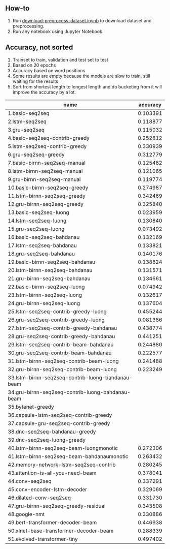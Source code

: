 ## How-to

1. Run [download-preprocess-dataset.ipynb](download-preprocess-dataset.ipynb) to download dataset and preprocessing.
2. Run any notebook using Jupyter Notebook.

## Accuracy, not sorted

1. Trainset to train, validation and test set to test
2. Based on 20 epochs
3. Accuracy based on word positions
4. Some results are empty because the models are slow to train, still waiting for the results
5. Sort from shortest length to longest length and do bucketing from it will improve the accuracy by a lot.

| name                                                       | accuracy |
|------------------------------------------------------------|----------|
| 1.basic-seq2seq                                            | 0.103391 |
| 2.lstm-seq2seq                                             | 0.118877 |
| 3.gru-seq2seq                                              | 0.115032 |
| 4.basic-seq2seq-contrib-greedy                             | 0.252812 |
| 5.lstm-seq2seq-contrib-greedy                              | 0.330939 |
| 6.gru-seq2seq-greedy                                       | 0.312779 |
| 7.basic-birnn-seq2seq-manual                               | 0.125462 |
| 8.lstm-birnn-seq2seq-manual                                | 0.121065 |
| 9.gru-birnn-seq2seq-manual                                 | 0.119774 |
| 10.basic-birnn-seq2seq-greedy                              | 0.274987 |
| 11.lstm-birnn-seq2seq-greedy                               | 0.342469 |
| 12.gru-birnn-seq2seq-greedy                                | 0.325840 |
| 13.basic-seq2seq-luong                                     | 0.023959 |
| 14.lstm-seq2seq-luong                                      | 0.130840 |
| 15.gru-seq2seq-luong                                       | 0.073492 |
| 16.basic-seq2seq-bahdanau                                  | 0.132169 |
| 17.lstm-seq2seq-bahdanau                                   | 0.133821 |
| 18.gru-seq2seq-bahdanau                                    | 0.140176 |
| 19.basic-birnn-seq2seq-bahdanau                            | 0.138824 |
| 20.lstm-birnn-seq2seq-bahdanau                             | 0.131571 |
| 21.gru-birnn-seq2seq-bahdanau                              | 0.134661 |
| 22.basic-birnn-seq2seq-luong                               | 0.074942 |
| 23.lstm-birnn-seq2seq-luong                                | 0.132617 |
| 24.gru-birnn-seq2seq-luong                                 | 0.137604 |
| 25.lstm-seq2seq-contrib-greedy-luong                       | 0.455244 |
| 26.gru-seq2seq-contrib-greedy-luong                        | 0.081386 |
| 27.lstm-seq2seq-contrib-greedy-bahdanau                    | 0.438774 |
| 28.gru-seq2seq-contrib-greedy-bahdanau                     | 0.441251 |
| 29.lstm-seq2seq-contrib-beam-bahdanau                      | 0.244880 |
| 30.gru-seq2seq-contrib-beam-bahdanau                       | 0.222577 |
| 31.lstm-birnn-seq2seq-contrib-beam-luong                   | 0.241488 |
| 32.gru-birnn-seq2seq-contrib-beam-luong                    | 0.223249 |
| 33.lstm-birnn-seq2seq-contrib-luong-bahdanau-beam          |          |
| 34.gru-birnn-seq2seq-contrib-luong-bahdanau-beam           |          |
| 35.bytenet-greedy                                          |          |
| 36.capsule-lstm-seq2seq-contrib-greedy                     |          |
| 37.capsule-gru-seq2seq-contrib-greedy                      |          |
| 38.dnc-seq2seq-bahdanau-greedy                             |          |
| 39.dnc-seq2seq-luong-greedy                                |          |
| 40.lstm-birnn-seq2seq-beam-luongmonotic                    | 0.272306 |
| 41.lstm-birnn-seq2seq-beam-bahdanaumonotic                 | 0.263432 |
| 42.memory-network-lstm-seq2seq-contrib                     | 0.280245 |
| 43.attention-is-all-you-need-beam                          | 0.378041 |
| 44.conv-seq2seq                                            | 0.337291 |
| 45.conv-encoder-lstm-decoder                               | 0.329069 |
| 46.dilated-conv-seq2seq                                    | 0.331730 |
| 47.gru-birnn-seq2seq-greedy-residual                       | 0.343508 |
| 48.google-nmt                                              | 0.330886 |
| 49.bert-transformer-decoder-beam                           | 0.446938 |
| 50.xlnet-base-transformer-decoder-beam                     | 0.288339 |
| 51.evolved-transformer-tiny                                | 0.497402 |
